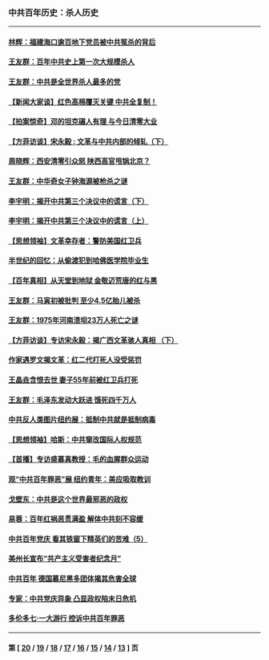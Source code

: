 ### 中共百年历史：杀人历史
---
#### [林辉：福建海口逾百地下党员被中共冤杀的背后](../../pages/nf1176106/n13878946.md?03150430) 
#### [王友群：百年中共史上第一次大规模杀人](../../pages/nf1176106/n13863785.md?03150430) 
#### [王友群：中共是全世界杀人最多的党](../../pages/nf1176106/n13860689.md?03150430) 
#### [【新闻大家谈】红色高棉覆灭关键 中共全复制！](../../pages/nf1176106/n13850222.md?03150430) 
#### [【拍案惊奇】邓的坦克碾人有理 与今日清零大业](../../pages/nf1176106/n13729574.md?03150430) 
#### [【方菲访谈】宋永毅 : 文革与中共内部的倾轧（下）](../../pages/nf1176106/n13486836.md?03150430) 
#### [周晓辉：西安清零引众怒 陕西高官甩锅北京？](../../pages/nf1176106/n13484627.md?03150430) 
#### [王友群：中华奇女子钟海源被枪杀之谜](../../pages/nf1176106/n13430555.md?03150430) 
#### [李宇明：揭开中共第三个决议中的谎言（下）](../../pages/nf1176106/n13389389.md?03150430) 
#### [李宇明：揭开中共第三个决议中的谎言（上）](../../pages/nf1176106/n13388697.md?03150430) 
#### [【思想领袖】文革幸存者：警防美国红卫兵](../../pages/nf1176106/n13339289.md?03150430) 
#### [半世纪的回忆：从偷渡犯到哈佛医学院毕业生](../../pages/nf1176106/n13345328.md?03150430) 
#### [【百年真相】从天堂到地狱 金敬迈荒唐的红与黑](../../pages/nf1176106/n13336995.md?03150430) 
#### [王友群：马寅初被批判 至少4.5亿胎儿被杀](../../pages/nf1176106/n13260313.md?03150430) 
#### [王友群：1975年河南溃坝23万人死亡之谜](../../pages/nf1176106/n13231576.md?03150430) 
#### [【方菲访谈】专访宋永毅：揭广西文革骇人真相 （下）](../../pages/nf1176106/n13209074.md?03150430) 
#### [作家遇罗文揭文革：红二代打死人没受惩罚](../../pages/nf1176106/n13205254.md?03150430) 
#### [王晶垚含恨去世 妻子55年前被红卫兵打死](../../pages/nf1176106/n13203590.md?03150430) 
#### [王友群：毛泽东发动大跃进 饿死四千万人](../../pages/nf1176106/n13177158.md?03150430) 
#### [中共反人类图片纽约展：抵制中共就是抵制病毒](../../pages/nf1176106/n13115371.md?03150430) 
#### [【思想领袖】哈斯：中共窜改国际人权规范](../../pages/nf1176106/n13053647.md?03150430) 
#### [【首播】专访盛慕真教授：毛的血腥群众运动](../../pages/nf1176106/n13091782.md?03150430) 
#### [观“中共百年罪恶”展 纽约青年：美应吸取教训](../../pages/nf1176106/n13085246.md?03150430) 
#### [戈壁东：中共是这个世界最邪恶的政权](../../pages/nf1176106/n13085641.md?03150430) 
#### [易蓉：百年红祸恶贯满盈 解体中共刻不容缓](../../pages/nf1176106/n13084455.md?03150430) 
#### [中共百年党庆 看其铁窗下精英们的苦难（5）](../../pages/nf1176106/n13076766.md?03150430) 
#### [美州长宣布“共产主义受害者纪念月”](../../pages/nf1176106/n13074024.md?03150430) 
#### [中共百年 德国慕尼黑多团体揭其危害全球](../../pages/nf1176106/n13068873.md?03150430) 
#### [专家：中共党庆异象 凸显政权陷末日危机](../../pages/nf1176106/n13067084.md?03150430) 
#### [多伦多七·一大游行 控诉中共百年罪恶](../../pages/nf1176106/n13062043.md?03150430) 

---
#### 第 [ [20](./20.md?03150430) / [19](./19.md?03150430) / [18](./18.md?03150430) / [17](./17.md?03150430) / [16](./16.md?03150430) / [15](./15.md?03150430) / [14](./14.md?03150430) / [13](./13.md?03150430) ] 页
